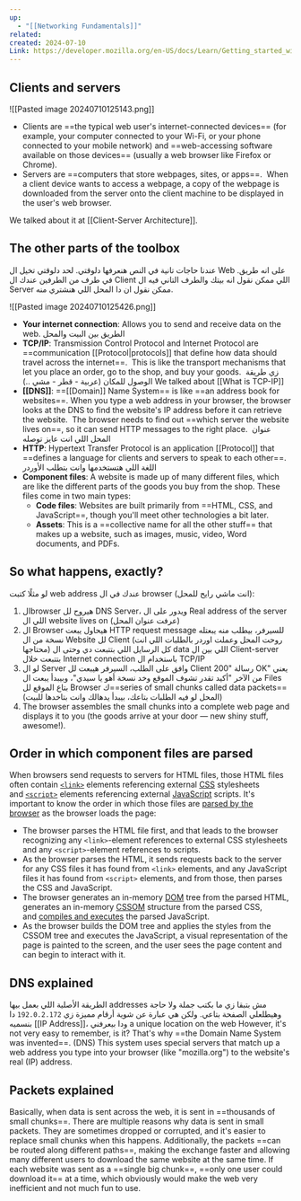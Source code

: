 ```yaml
---
up:
  - "[[Networking Fundamentals]]"
related: 
created: 2024-07-10
Link: https://developer.mozilla.org/en-US/docs/Learn/Getting_started_with_the_web/How_the_Web_works
---
```

## Clients and servers
![[Pasted image 20240710125143.png]]
- Clients are ==the typical web user's internet-connected devices== (for example, your computer connected to your Wi-Fi, or your phone connected to your mobile network) and ==web-accessing software available on those devices== (usually a web browser like Firefox or Chrome).
- Servers are ==computers that store webpages, sites, or apps==. 
  When a client device wants to access a webpage, a copy of the webpage is downloaded from the server onto the client machine to be displayed in the user's web browser.

We talked about it at [[Client-Server Architecture]].

## The other parts of the toolbox
عندنا حاجات تانية في النص هنعرفها دلوقتي.
لحد دلوقتي تخيل ال Web على انه طريق. في طرف من الطرفين عندك ال Client اللي ممكن نقول انه بيتك والطرف التاني فيه ال Server ممكن نقول ان دا المحل اللي هنشتري منه.

![[Pasted image 20240710125426.png]]
- **Your internet connection**: Allows you to send and receive data on the web. 
  الطريق بين البيت والمحل
- **TCP/IP**: Transmission Control Protocol and Internet Protocol are ==communication [[Protocol|protocols]] that define how data should travel across the internet==. 
  This is like the transport mechanisms that let you place an order, go to the shop, and buy your goods. 
  زي طريقة الوصول للمكان (عربية - قطر - مشي ..)
  We talked about [[What is TCP-IP]]
- **[[DNS]]**: ==[[Domain]] Name System== is like ==an address book for websites==. 
  When you type a web address in your browser, the browser looks at the DNS to find the website's IP address before it can retrieve the website. 
  The browser needs to find out ==which server the website lives on==, so it can send HTTP messages to the right place. 
  عنوان المحل اللي انت عايز توصله
- **HTTP**: Hypertext Transfer Protocol is an application [[Protocol]] that ==defines a language for clients and servers to speak to each other==. 
  اللغة اللي هتستخدمها وانت بتطلب الأوردر
- **Component files**: A website is made up of many different files, which are like the different parts of the goods you buy from the shop. These files come in two main types:
    - **Code files**: Websites are built primarily from ==HTML, CSS, and JavaScript==, though you'll meet other technologies a bit later.
    - **Assets**: This is a ==collective name for all the other stuff== that makes up a website, such as images, music, video, Word documents, and PDFs.

## So what happens, exactly?
لو مثلًا كتبت web address عندك في ال browser (انت ماشي رايح للمحل):
1. الbrowser هيروح لل DNS Server، ويدور على ال Real address of the server اللي ال website lives on
   (عرفت عنوان المحل)
2. ال Browser هيحاول يبعت HTTP request message للسيرفر، بيطلب منه يبعتله نسخة من ال Website لل Client (روحت المحل وعملت اوردر بالطلبات اللي انت محتاجها)
   كل الرسايل اللي بتتبعت دي وحتى ال data اللي بين ال Client-server بتتبعت خلال Internet connection باستخدام ال TCP/IP
3.  لو ال Server وافق على الطلب، السيرفر هيبعت لل Client رسالة "200 OK" يعني من الآخر "أكيد تقدر تشوف الموقع وخد نسخة أهو يا سيدي"، وبيبدأ يبعت ال Files بتاع الموقع لل Browser ك==series of small chunks called data packets==
   (المحل لو فيه الطلبات بتاعك، بيبدأ يدهالك وانت بتاخدها للبيت)
4. The browser assembles the small chunks into a complete web page and displays it to you (the goods arrive at your door — new shiny stuff, awesome!).

## Order in which component files are parsed
When browsers send requests to servers for HTML files, those HTML files often contain [`<link>`](https://developer.mozilla.org/en-US/docs/Web/HTML/Element/link) elements referencing external [CSS](https://developer.mozilla.org/en-US/docs/Learn/CSS) stylesheets and [`<script>`](https://developer.mozilla.org/en-US/docs/Web/HTML/Element/script) elements referencing external [JavaScript](https://developer.mozilla.org/en-US/docs/Learn/JavaScript) scripts. It's important to know the order in which those files are [parsed by the browser](https://developer.mozilla.org/en-US/docs/Web/Performance/How_browsers_work#parsing) as the browser loads the page:

- The browser parses the HTML file first, and that leads to the browser recognizing any `<link>`-element references to external CSS stylesheets and any `<script>`-element references to scripts.
- As the browser parses the HTML, it sends requests back to the server for any CSS files it has found from `<link>` elements, and any JavaScript files it has found from `<script>` elements, and from those, then parses the CSS and JavaScript.
- The browser generates an in-memory [DOM](https://developer.mozilla.org/en-US/docs/Web/API/Document_Object_Model) tree from the parsed HTML, generates an in-memory [CSSOM](https://developer.mozilla.org/en-US/docs/Glossary/CSSOM) structure from the parsed CSS, and [compiles and executes](https://developer.mozilla.org/en-US/docs/Web/Performance/How_browsers_work#javascript_compilation) the parsed JavaScript.
- As the browser builds the DOM tree and applies the styles from the CSSOM tree and executes the JavaScript, a visual representation of the page is painted to the screen, and the user sees the page content and can begin to interact with it.

## DNS explained
الطريقة الأصلية اللي بعمل بيها addresses مش بتبقا زي ما بكتب جملة ولا حاجة وهيطلعلي الصفحة بتاعي.
ولكن هي عبارة عن شوية أرقام مميزة زي `192.0.2.172`
دا بنسميه [[IP Address]]، ودا بيعرفني a unique location on the web
However, it's not very easy to remember, is it? 
That's why ==the Domain Name System was invented==. (DNS)
This system uses special servers that match up a web address you type into your browser (like "mozilla.org") to the website's real (IP) address.

## Packets explained
Basically, when data is sent across the web, it is sent in ==thousands of small chunks==. 
There are multiple reasons why data is sent in small packets. They are sometimes dropped or corrupted, and it's easier to replace small chunks when this happens. 
Additionally, the packets ==can be routed along different paths==, making the exchange faster and allowing many different users to download the same website at the same time. 
If each website was sent as a ==single big chunk==, ==only one user could download it== at a time, which obviously would make the web very inefficient and not much fun to use.

